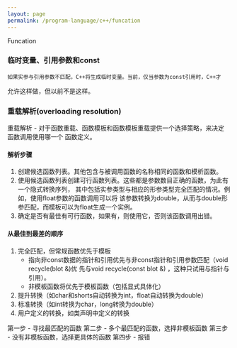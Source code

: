 ```yaml
---
layout: page
permalink: /program-language/c++/funcation
---
```


Funcation

### 临时变量、引用参数和const
    如果实参与引用参数不匹配，C++将生成临时变量。当前，仅当参数为const引用时，C++才
允许这样做，但以前不是这样。

### 重载解析(overloading resolution)
重载解析 - 对于函数重载、函数模板和函数模板重载提供一个选择策略，来决定函数调用使用哪一个
    函数定义。

#### 解析步骤

1. 创建候选函数列表。其他包含与被调用函数的名称相同的函数和模析函数。
2. 使用候选函数列表创建可行函数列表。这些都是参数数目正确的函数，为此有一个隐式转换序列，
    其中包括实参类型与相应的形参类型完全匹配的情况。例如，使用float参数的函数调用可以将
    该参数转换为double，从而与double形参匹配，而模板可以为float生成一个实例。
3. 确定是否有最佳有可行函数，如果有，则使用它，否则该函数调用出错。

#### 从最佳到最差的顺序

1. 完全匹配，但常规函数优先于模板
    * 指向非const数据的指针和引用优先与非const指针和引用参数匹配（void recycle(blot &)优
        先与void recycle(const blot &) ，这种只试用与指针与引用）。
    * 非模板函数将优先于模板函数（包括显式具体化）
2. 提升转换（如char和shorts自动转换为int，float自动转换为double）
3. 标准转换（如int转换为char，long转换为double）
4. 用户定义的转换，如类声明中定义的转换

第一步 - 寻找最匹配的函数
第二步 - 多个最匹配的函数，选择非模板函数
第三步 - 没有非模板函数，选择更具体的函数
第四步 - 报错

